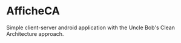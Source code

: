 # AfficheCA
Simple client-server android application with the Uncle Bob's Сlean Architecture approach.
